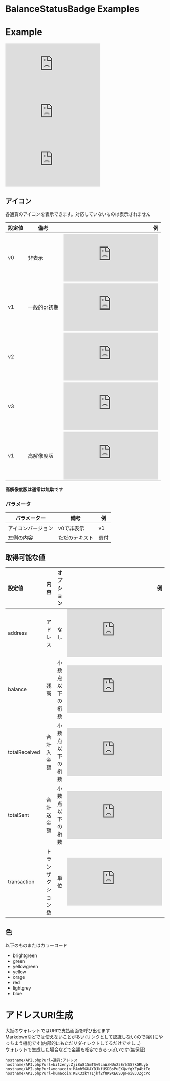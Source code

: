 # BalanceStatusBadge Examples

[BSB-ZNY-BALANCE]: http://bsb.bitzeny.zinntikumugai.xyz/API.php?data=zeny/ZjiBu815mTSv9LnWzHUn25ErkSS7kGRLyb/v1/blue/balance/balance
[BSB-ZNY-ADDRESS]: http://bsb.bitzeny.zinntikumugai.xyz/API.php?data=zeny/ZjiBu815mTSv9LnWzHUn25ErkSS7kGRLyb/v1/blue/address/address
[BSB-ZNY-NOP]: http://bsb.bitzeny.zinntikumugai.xyz/API.php?data=zeny/ZjiBu815mTSv9LnWzHUn25ErkSS7kGRLyb/v1/blue//nop
[BSB-ZNY-TOTALRECEIVED]: http://bsb.bitzeny.zinntikumugai.xyz/API.php?data=zeny/ZjiBu815mTSv9LnWzHUn25ErkSS7kGRLyb/v1/blue/totalReceived/totalReceived
[BSB-ZNY-TOTALSENT]: http://bsb.bitzeny.zinntikumugai.xyz/API.php?data=zeny/ZjiBu815mTSv9LnWzHUn25ErkSS7kGRLyb/v1/blue/totalSent/totalSent
[BSB-ZNY-TRANSACTION]: http://bsb.bitzeny.zinntikumugai.xyz/API.php?data=zeny/ZjiBu815mTSv9LnWzHUn25ErkSS7kGRLyb/v1/blue/transaction/transaction
[BSB-MONA-BALANCE]:  http://bsb.bitzeny.zinntikumugai.xyz/API.php?data=mona/MAmh5GUAYDJkfUSDBsPuEXQwfgXFp4btTe/v0/yellowgreen/balance/balance
[BSB-KUMA-BALANCE]:  http://bsb.bitzeny.zinntikumugai.xyz/API.php?data=kuma/KEK3zkYT1jkf2f8K9XE6SDpFoi8JJZgcPc/v1/b8860b/balance/balance
[BSB-ZNY-LINK]: http://bsb.bitzeny.zinntikumugai.xyz/API.php?url=bitzeny:ZjiBu815mTSv9LnWzHUn25ErkSS7kGRLyb
[BSB-MONA-LINK]: http://bsb.bitzeny.zinntikumugai.xyz/API.php?url=monacoin:MAmh5GUAYDJkfUSDBsPuEXQwfgXFp4btTe
[BSB-KUMA-LINK]: http://bsb.bitzeny.zinntikumugai.xyz/API.php?url=kumacoin:KEK3zkYT1jkf2f8K9XE6SDpFoi8JJZgcPc

[BSB-ZNY-BALANCE-ICON-V0]: http://bsb.bitzeny.zinntikumugai.xyz/API.php?data=zeny/ZjiBu815mTSv9LnWzHUn25ErkSS7kGRLyb/v0/blue/balance/balance
[BSB-ZNY-BALANCE-ICON-V2]: http://bsb.bitzeny.zinntikumugai.xyz/API.php?data=zeny/ZjiBu815mTSv9LnWzHUn25ErkSS7kGRLyb/v2/blue/balance/balance
[BSB-ZNY-BALANCE-ICON-V3]: http://bsb.bitzeny.zinntikumugai.xyz/API.php?data=zeny/ZjiBu815mTSv9LnWzHUn25ErkSS7kGRLyb/v3/blue/balance/balance
[BSB-ZNY-BALANCE-ICON-X1]: http://bsb.bitzeny.zinntikumugai.xyz/API.php?data=zeny/ZjiBu815mTSv9LnWzHUn25ErkSS7kGRLyb/x1/blue/balance/balance
# Example
![BSB-ZNY-BALANCE]
![BSB-MONA-BALANCE]
![BSB-KUMA-BALANCE]

## アイコン
各通貨のアイコンを表示できます。対応していないものは表示されません

| 設定値 | 備考 | 例 |
|:------|------|----:|
| v0 | 非表示 | ![BSB-ZNY-BALANCE-ICON-V0] |
| v1 | 一般的or初期 | ![BSB-ZNY-BALANCE] |
| v2 |  | ![BSB-ZNY-BALANCE-ICON-V2] |
| v3 |  | ![BSB-ZNY-BALANCE-ICON-V3] |
| v1 | 高解像度版 | ![BSB-ZNY-BALANCE-ICON-X1] |

__高解像度版は通常は無駄です__

### パラメータ

| パラメーター | 備考 | 例 |
|---|---|---|
| アイコンバージョン | v0で非表示 | v1 |
| 左側の内容 | ただのテキスト | 寄付 |

## 取得可能な値

| 設定値 | 内容 | オプション | 例 |
|:----|----:|----:|----:|
| address | アドレス | なし | ![BSB-ZNY-ADDRESS] |
| balance | 残高 | 小数点以下の桁数 | ![BSB-ZNY-BALANCE] |
| totalReceived | 合計入金額 | 小数点以下の桁数 | ![BSB-ZNY-TOTALRECEIVED] |
| totalSent | 合計送金額 | 小数点以下の桁数 | ![BSB-ZNY-TOTALSENT] |
| transaction | トランザクション数 | 単位 | ![BSB-ZNY-TRANSACTION] |

## 色
以下のものまたはカラーコード
- brightgreen
- green
- yellowgreen
- yellow
- orage
- red
- lightgrey
- blue

# アドレスURI生成
大抵のウォレットではURIで支払画面を呼び出せます  
Markdownなどでは使えないことが多い(リンクとして認識しない)ので強引にやっちまう機能です(内部的にもただリダイレクトしてるだけですし...)  
ウォレットで生成した場合などで金額も指定できるっぽいです(無保証)
```
hostname/API.php?url=通貨:アドレス
hostname/API.php?url=bitzeny:ZjiBu815mTSv9LnWzHUn25ErkSS7kGRLyb
hostname/API.php?url=monacoin:MAmh5GUAYDJkfUSDBsPuEXQwfgXFp4btTe
hostname/API.php?url=kumacoin:KEK3zkYT1jkf2f8K9XE6SDpFoi8JJZgcPc
```
